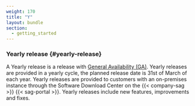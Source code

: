 ```yaml
---
weight: 170
title: "Y"
layout: bundle
section:
  - getting_started
---
```


### Yearly release {#yearly-release}

A Yearly release is a release with [General Availability (GA)](/glossary/g/#ga). Yearly releases are provided in a yearly cycle, the planned release date is 31st of March of each year. Yearly releases are provided to customers with an on-premises instance through the Software Download Center on the {{< company-sag >}} {{< sag-portal >}}. Yearly releases include new features, improvements and fixes.
